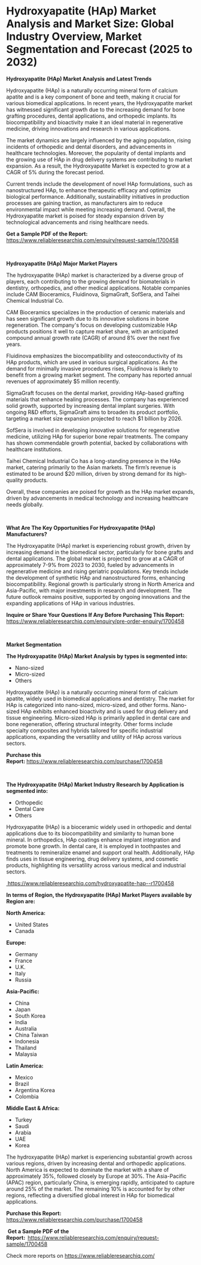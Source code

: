 <p><h1>Hydroxyapatite (HAp) Market Analysis and Market Size: Global Industry Overview, Market Segmentation and Forecast (2025 to 2032)</h1></p><p><strong>Hydroxyapatite (HAp) Market Analysis and Latest Trends</strong></p>
<p><p>Hydroxyapatite (HAp) is a naturally occurring mineral form of calcium apatite and is a key component of bone and teeth, making it crucial for various biomedical applications. In recent years, the Hydroxyapatite market has witnessed significant growth due to the increasing demand for bone grafting procedures, dental applications, and orthopedic implants. Its biocompatibility and bioactivity make it an ideal material in regenerative medicine, driving innovations and research in various applications.</p><p>The market dynamics are largely influenced by the aging population, rising incidents of orthopedic and dental disorders, and advancements in healthcare technologies. Moreover, the popularity of dental implants and the growing use of HAp in drug delivery systems are contributing to market expansion. As a result, the Hydroxyapatite Market is expected to grow at a CAGR of 5% during the forecast period.</p><p>Current trends include the development of novel HAp formulations, such as nanostructured HAp, to enhance therapeutic efficacy and optimize biological performance. Additionally, sustainability initiatives in production processes are gaining traction, as manufacturers aim to reduce environmental impact while meeting increasing demand. Overall, the Hydroxyapatite market is poised for steady expansion driven by technological advancements and rising healthcare needs.</p></p>
<p><strong>Get a Sample PDF of the Report:&nbsp;</strong> <a href="https://www.reliableresearchiq.com/enquiry/request-sample/1700458?utm_campaign=1137&utm_medium=2&utm_source=Github&utm_content=ia&utm_term=09012025&utm_id=hydroxyapatite-hap">https://www.reliableresearchiq.com/enquiry/request-sample/1700458</a></p>
<p>&nbsp;</p>
<p><strong>Hydroxyapatite (HAp) Major Market Players</strong></p>
<p><p>The hydroxyapatite (HAp) market is characterized by a diverse group of players, each contributing to the growing demand for biomaterials in dentistry, orthopedics, and other medical applications. Notable companies include CAM Bioceramics, Fluidinova, SigmaGraft, SofSera, and Taihei Chemical Industrial Co.</p><p>CAM Bioceramics specializes in the production of ceramic materials and has seen significant growth due to its innovative solutions in bone regeneration. The company's focus on developing customizable HAp products positions it well to capture market share, with an anticipated compound annual growth rate (CAGR) of around 8% over the next five years.</p><p>Fluidinova emphasizes the biocompatibility and osteoconductivity of its HAp products, which are used in various surgical applications. As the demand for minimally invasive procedures rises, Fluidinova is likely to benefit from a growing market segment. The company has reported annual revenues of approximately $5 million recently.</p><p>SigmaGraft focuses on the dental market, providing HAp-based grafting materials that enhance healing processes. The company has experienced solid growth, supported by increasing dental implant surgeries. With ongoing R&D efforts, SigmaGraft aims to broaden its product portfolio, targeting a market size expansion projected to reach $1 billion by 2026.</p><p>SofSera is involved in developing innovative solutions for regenerative medicine, utilizing HAp for superior bone repair treatments. The company has shown commendable growth potential, backed by collaborations with healthcare institutions.</p><p>Taihei Chemical Industrial Co has a long-standing presence in the HAp market, catering primarily to the Asian markets. The firm’s revenue is estimated to be around $20 million, driven by strong demand for its high-quality products.</p><p>Overall, these companies are poised for growth as the HAp market expands, driven by advancements in medical technology and increasing healthcare needs globally.</p></p>
<p>&nbsp;</p>
<p><strong>What Are The Key Opportunities For Hydroxyapatite (HAp) Manufacturers?</strong></p>
<p><p>The Hydroxyapatite (HAp) market is experiencing robust growth, driven by increasing demand in the biomedical sector, particularly for bone grafts and dental applications. The global market is projected to grow at a CAGR of approximately 7-9% from 2023 to 2030, fueled by advancements in regenerative medicine and rising geriatric populations. Key trends include the development of synthetic HAp and nanostructured forms, enhancing biocompatibility. Regional growth is particularly strong in North America and Asia-Pacific, with major investments in research and development. The future outlook remains positive, supported by ongoing innovations and the expanding applications of HAp in various industries.</p></p>
<p><strong>Inquire or Share Your Questions If Any Before Purchasing This Report:</strong> <a href="https://www.reliableresearchiq.com/enquiry/pre-order-enquiry/1700458?utm_campaign=1137&utm_medium=2&utm_source=Github&utm_content=ia&utm_term=09012025&utm_id=hydroxyapatite-hap">https://www.reliableresearchiq.com/enquiry/pre-order-enquiry/1700458</a></p>
<p>&nbsp;</p>
<p><strong>Market Segmentation</strong></p>
<p><strong>The Hydroxyapatite (HAp) Market Analysis by types is segmented into:</strong></p>
<p><ul><li>Nano-sized</li><li>Micro-sized</li><li>Others</li></ul></p>
<p><p>Hydroxyapatite (HAp) is a naturally occurring mineral form of calcium apatite, widely used in biomedical applications and dentistry. The market for HAp is categorized into nano-sized, micro-sized, and other forms. Nano-sized HAp exhibits enhanced bioactivity and is used for drug delivery and tissue engineering. Micro-sized HAp is primarily applied in dental care and bone regeneration, offering structural integrity. Other forms include specialty composites and hybrids tailored for specific industrial applications, expanding the versatility and utility of HAp across various sectors.</p></p>
<p><strong>Purchase this Report:&nbsp;</strong><a href="https://www.reliableresearchiq.com/purchase/1700458?utm_campaign=1137&utm_medium=2&utm_source=Github&utm_content=ia&utm_term=09012025&utm_id=hydroxyapatite-hap">https://www.reliableresearchiq.com/purchase/1700458</a></p>
<p>&nbsp;</p>
<p><strong>The Hydroxyapatite (HAp) Market Industry Research by Application is segmented into:</strong></p>
<p><ul><li>Orthopedic</li><li>Dental Care</li><li>Others</li></ul></p>
<p><p>Hydroxyapatite (HAp) is a bioceramic widely used in orthopedic and dental applications due to its biocompatibility and similarity to human bone mineral. In orthopedics, HAp coatings enhance implant integration and promote bone growth. In dental care, it is employed in toothpastes and treatments to remineralize enamel and support oral health. Additionally, HAp finds uses in tissue engineering, drug delivery systems, and cosmetic products, highlighting its versatility across various medical and industrial sectors.</p></p>
<p><a href="https://www.reliableresearchiq.com/hydroxyapatite-hap--r1700458?utm_campaign=1137&utm_medium=2&utm_source=Github&utm_content=ia&utm_term=09012025&utm_id=hydroxyapatite-hap">&nbsp;https://www.reliableresearchiq.com/hydroxyapatite-hap--r1700458</a></p>
<p><strong>In terms of Region, the Hydroxyapatite (HAp) Market Players available by Region are:</strong></p>
<p>
    <p> <strong> North America: </strong>
        <ul>
            <li>United States</li>
            <li>Canada</li>
        </ul>
        </p> 
    <p> <strong> Europe: </strong>
        <ul>
            <li>Germany</li>
            <li>France</li>
            <li>U.K.</li>
            <li>Italy</li>
            <li>Russia</li>
        </ul>
        </p> 
    <p> <strong> Asia-Pacific: </strong>
        <ul>
            <li>China</li>
            <li>Japan</li>
            <li>South Korea</li>
            <li>India</li>
            <li>Australia</li>
            <li>China Taiwan</li>
            <li>Indonesia</li>
            <li>Thailand</li>
            <li>Malaysia</li>
        </ul>
        </p> 
    <p> <strong> Latin America: </strong>
        <ul>
            <li>Mexico</li>
            <li>Brazil</li>
            <li>Argentina Korea</li>
            <li>Colombia</li>
        </ul>
        </p> 
    <p> <strong> Middle East & Africa: </strong>
        <ul>
            <li>Turkey</li>
            <li>Saudi</li>
            <li>Arabia</li>
            <li>UAE</li>
            <li>Korea</li>
        </ul>
    </p>
    </p>
<p><p>The hydroxyapatite (HAp) market is experiencing substantial growth across various regions, driven by increasing dental and orthopedic applications. North America is expected to dominate the market with a share of approximately 35%, followed closely by Europe at 30%. The Asia-Pacific (APAC) region, particularly China, is emerging rapidly, anticipated to capture around 25% of the market. The remaining 10% is accounted for by other regions, reflecting a diversified global interest in HAp for biomedical applications.</p></p>
<p><strong>Purchase this Report: </strong><a href="https://www.reliableresearchiq.com/purchase/1700458?utm_campaign=1137&utm_medium=2&utm_source=Github&utm_content=ia&utm_term=09012025&utm_id=hydroxyapatite-hap">https://www.reliableresearchiq.com/purchase/1700458</a></p>
<p>&nbsp;<strong>Get a Sample PDF of the Report:&nbsp;&nbsp;</strong><a href="https://www.reliableresearchiq.com/enquiry/request-sample/1700458?utm_campaign=1137&utm_medium=2&utm_source=Github&utm_content=ia&utm_term=09012025&utm_id=hydroxyapatite-hap">https://www.reliableresearchiq.com/enquiry/request-sample/1700458</a></p>
<p><strong></strong></p>
<p>Check more reports on <a href="https://www.reliableresearchiq.com/?utm_campaign=1137&utm_medium=2&utm_source=Github&utm_content=ia&utm_term=09012025&utm_id=hydroxyapatite-hap">https://www.reliableresearchiq.com/</a></p>